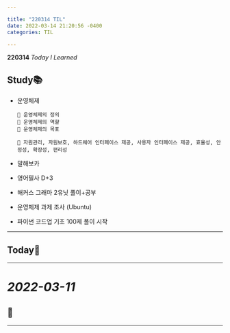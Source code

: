 ```yaml
---

title: "220314 TIL"
date: 2022-03-14 21:20:56 -0400
categories: TIL

---
```


**220314** _Today I Learned_

## Study📚

  * 운영체제
    
        🧩 운영체제의 정의
        🧩 운영체제의 역할
        🧩 운영체제의 목표

        🍓 자원관리, 자원보호, 하드웨어 인터페이스 제공, 사용자 인터페이스 제공, 효율성, 안정성, 확장성, 편리성

  * 말해보카
  * 영어필사 D+3
  * 해커스 그래마 2유닛 풀이+공부
  * 운영체제 과제 조사 (Ubuntu)
  * 파이썬 코드업 기초 100제 풀이 시작

  ---

## Today🍓


---

# _2022-03-11_


## 🌸



---